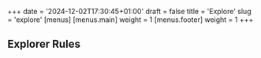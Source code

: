 +++
date = '2024-12-02T17:30:45+01:00'
draft = false
title = 'Explore'
slug = 'explore'
[menus]
  [menus.main]
    weight = 1
  [menus.footer]
    weight = 1
+++

## Explorer Rules
